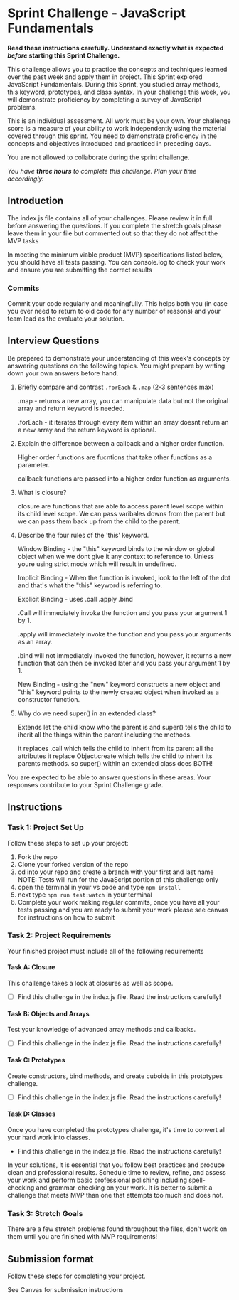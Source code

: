 # Sprint Challenge - JavaScript Fundamentals

**Read these instructions carefully. Understand exactly what is expected _before_ starting this Sprint Challenge.**

This challenge allows you to practice the concepts and techniques learned over the past week and apply them in project. This Sprint explored JavaScript Fundamentals. During this Sprint, you studied array methods, this keyword, prototypes, and class syntax. In your challenge this week, you will demonstrate proficiency by completing a survey of JavaScript problems.

This is an individual assessment. All work must be your own. Your challenge score is a measure of your ability to work independently using the material covered through this sprint. You need to demonstrate proficiency in the concepts and objectives introduced and practiced in preceding days.

You are not allowed to collaborate during the sprint challenge.

_You have **three hours** to complete this challenge. Plan your time accordingly._

## Introduction

The index.js file contains all of your challenges. Please review it in full before answering the questions. If you complete the stretch goals please leave them in your file but commented out so that they do not affect the MVP tasks

In meeting the minimum viable product (MVP) specifications listed below, you should have all tests passing. You can console.log to check your work and ensure you are submitting the correct results

### Commits

Commit your code regularly and meaningfully. This helps both you (in case you ever need to return to old code for any number of reasons) and your team lead as the evaluate your solution.

## Interview Questions

Be prepared to demonstrate your understanding of this week's concepts by answering questions on the following topics. You might prepare by writing down your own answers before hand.

1. Briefly compare and contrast `.forEach` & `.map` (2-3 sentences max)

   .map - returns a new array, you can manipulate data but not the original array and return keyword is needed.

   .forEach - it iterates through every item within an array doesnt return an a new array and the return keyword is optional.

2. Explain the difference between a callback and a higher order function.

   Higher order functions are fucntions that take other functions as a parameter.

   callback functions are passed into a higher order function as arguments.

3. What is closure?

   closure are functions that are able to access parent level scope within its child level scope. We can pass varibales downs from the parent but we can pass them back up from the child to the parent.

4. Describe the four rules of the 'this' keyword.

   Window Binding - the "this" keyword binds to the window or global object when we we dont give it any context to reference to. Unless youre using strict mode which will result in undefined.

   Implicit Binding - When the function is invoked, look to the left of the dot and that's what the "this" keyword is referring to.

   Explicit Binding - uses .call .apply .bind

   .Call will immediately invoke the function and you pass your argument 1 by 1.

   .apply will immediately invoke the function and you pass your arguments as an array.

   .bind will not immediately invoked the function, however, it returns a new function that can then be invoked later and you pass your argument 1 by 1.

   New Binding - using the "new" keyword constructs a new object and "this" keyword points to the newly created object when invoked as a constructor function.

5. Why do we need super() in an extended class?

   Extends let the child know who the parent is and super() tells the child to iherit all the things within the parent including the methods.

   it replaces .call which tells the child to inherit from its parent all the attributes
   it replace Object.create which tells the child to inherit its parents methods.
   so super() within an extended class does BOTH!

You are expected to be able to answer questions in these areas. Your responses contribute to your Sprint Challenge grade.

## Instructions

### Task 1: Project Set Up

Follow these steps to set up your project:

1. Fork the repo
2. Clone your forked version of the repo
3. cd into your repo and create a branch with your first and last name
   NOTE: Tests will run for the JavaScript portion of this challenge only
4. open the terminal in your vs code and type `npm install`
5. next type `npm run test:watch` in your terminal
6. Complete your work making regular commits, once you have all your tests passing and you are ready to submit your work please see canvas for instructions on how to submit

### Task 2: Project Requirements

Your finished project must include all of the following requirements

#### Task A: Closure

This challenge takes a look at closures as well as scope.

- [ ] Find this challenge in the index.js file. Read the instructions carefully!

#### Task B: Objects and Arrays

Test your knowledge of advanced array methods and callbacks.

- [ ] Find this challenge in the index.js file. Read the instructions carefully!

#### Task C: Prototypes

Create constructors, bind methods, and create cuboids in this prototypes challenge.

- [ ] Find this challenge in the index.js file. Read the instructions carefully!

#### Task D: Classes

Once you have completed the prototypes challenge, it's time to convert all your hard work into classes.

- Find this challenge in the index.js file. Read the instructions carefully!

In your solutions, it is essential that you follow best practices and produce clean and professional results. Schedule time to review, refine, and assess your work and perform basic professional polishing including spell-checking and grammar-checking on your work. It is better to submit a challenge that meets MVP than one that attempts too much and does not.

### Task 3: Stretch Goals

There are a few stretch problems found throughout the files, don't work on them until you are finished with MVP requirements!

## Submission format

Follow these steps for completing your project.

See Canvas for submission instructions
